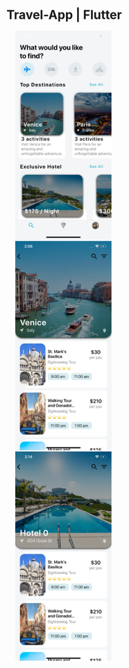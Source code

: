 # Travel-App | Flutter

<img height="480px" src="ss1.png" hspace='20'><img height="480px" src="ss2.png" hspace='20'><img height ="480px" src="ss3.png" hspace='20'>
